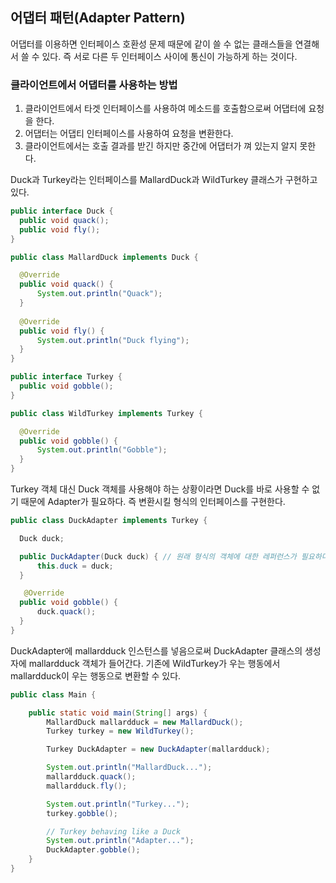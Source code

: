 ## **어댑터 패턴(Adapter Pattern)**

어댑터를 이용하면 인터페이스 호환성 문제 때문에 같이 쓸 수 없는 클래스들을 연결해서 쓸 수 있다. 즉 서로 다른 두 인터페이스 사이에 통신이 가능하게 하는 것이다.

### 클라이언트에서 어댑터를 사용하는 방법

1. 클라이언트에서 타겟 인터페이스를 사용하여 메소드를 호출함으로써 어댑터에 요청을 한다.
2. 어댑터는 어댑티 인터페이스를 사용하여 요청을 변환한다.
3. 클라이언트에서는 호출 결과를 받긴 하지만 중간에 어댑터가 껴 있는지 알지 못한다.

Duck과 Turkey라는 인터페이스를 MallardDuck과 WildTurkey 클래스가 구현하고 있다.

```java
public interface Duck {
  public void quack();
  public void fly();
}

public class MallardDuck implements Duck {

  @Override
  public void quack() {
      System.out.println("Quack");
  }
	
  @Override
  public void fly() {
      System.out.println("Duck flying");
  }
}
```

```java
public interface Turkey {
  public void gobble();
}

public class WildTurkey implements Turkey {

  @Override
  public void gobble() {
      System.out.println("Gobble");
  }
}
```

Turkey 객체 대신 Duck 객체를 사용해야 하는 상황이라면 Duck를 바로 사용할 수 없기 때문에 Adapter가 필요하다. 즉 변환시킬 형식의 인터페이스를 구현한다.

```java
public class DuckAdapter implements Turkey {

  Duck duck;

  public DuckAdapter(Duck duck) { // 원래 형식의 객체에 대한 레퍼런스가 필요하다. 생성자의 매개변수로 객체에 대한 레퍼런스를 받아온다.
      this.duck = duck;
  }

   @Override
  public void gobble() {
      duck.quack();
  }
}
```

DuckAdapter에 mallardduck 인스턴스를 넣음으로써 DuckAdapter 클래스의 생성자에 mallardduck 객체가 들어간다.
기존에 WildTurkey가 우는 행동에서 mallardduck이 우는 행동으로 변환할 수 있다.

```java
public class Main {

    public static void main(String[] args) {
        MallardDuck mallardduck = new MallardDuck();
        Turkey turkey = new WildTurkey();

        Turkey DuckAdapter = new DuckAdapter(mallardduck);

        System.out.println("MallardDuck...");
        mallardduck.quack();
        mallardduck.fly();

        System.out.println("Turkey...");
        turkey.gobble();

        // Turkey behaving like a Duck
        System.out.println("Adapter...");
        DuckAdapter.gobble();
    }
}
```




